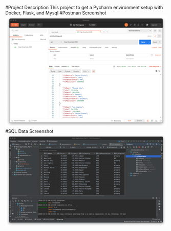 #Project Description 
This project to get a Pycharm environment setup with Docker, Flask, and Mysql 
#Postman Screenshot 
![postman_request_output](screenshots/postman.png)
#SQL Data Screenshot
![pycharm_data_query](screenshots/query.png)
